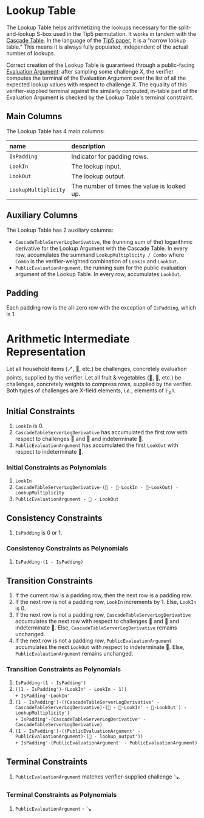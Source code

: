# Lookup Table

The Lookup Table helps arithmetizing the lookups necessary for the split-and-lookup S-box used in the Tip5 permutation.
It works in tandem with the [Cascade Table](cascade-table.md).
In the language of the [Tip5 paper](https://eprint.iacr.org/2023/107.pdf), it is a “narrow lookup table.”
This means it is always fully populated, independent of the actual number of lookups.

Correct creation of the Lookup Table is guaranteed through a public-facing [Evaluation Argument](evaluation-argument.md):
after sampling some challenge $X$, the verifier computes the terminal of the Evaluation Argument over the list of all the expected lookup values with respect to challenge $X$.
The equality of this verifier-supplied terminal against the similarly computed, in-table part of the Evaluation Argument is checked by the Lookup Table's terminal constraint.

## Main Columns

The Lookup Table has 4 main columns:

| name                 | description                                 |
|:---------------------|:--------------------------------------------|
| `IsPadding`          | Indicator for padding rows.                 |
| `LookIn`             | The lookup input.                           |
| `LookOut`            | The lookup output.                          |
| `LookupMultiplicity` | The number of times the value is looked up. |

## Auxiliary Columns

The Lookup Table has 2 auxiliary columns:

- `CascadeTableServerLogDerivative`, the (running sum of the) logarithmic derivative for the Lookup Argument with the Cascade Table.
    In every row, accumulates the summand `LookupMultiplicity / Combo` where `Combo` is the verifier-weighted combination of `LookIn` and `LookOut`.
- `PublicEvaluationArgument`, the running sum for the public evaluation argument of the Lookup Table.
    In every row, accumulates `LookOut`.

## Padding

Each padding row is the all-zero row with the exception of `IsPadding`, which is 1.

# Arithmetic Intermediate Representation

Let all household items (🪥, 🛁, etc.) be challenges, concretely evaluation points, supplied by the verifier.
Let all fruit & vegetables (🥝, 🥥, etc.) be challenges, concretely weights to compress rows, supplied by the verifier.
Both types of challenges are X-field elements, _i.e._, elements of $\mathbb{F}_{p^3}$.

## Initial Constraints

1. `LookIn` is 0.
1. `CascadeTableServerLogDerivative` has accumulated the first row with respect to challenges 🍒 and 🍓 and indeterminate 🧺.
1. `PublicEvaluationArgument` has accumulated the first `LookOut` with respect to indeterminate 🧹.

### Initial Constraints as Polynomials

1. `LookIn`
1. `CascadeTableServerLogDerivative·(🧺 - 🍒·LookIn - 🍓·LookOut) - LookupMultiplicity`
1. `PublicEvaluationArgument - 🧹 - LookOut`

## Consistency Constraints

1. `IsPadding` is 0 or 1.

### Consistency Constraints as Polynomials

1. `IsPadding·(1 - IsPadding)`

## Transition Constraints

1. If the current row is a padding row, then the next row is a padding row.
1. If the next row is not a padding row, `LookIn` increments by 1.
    Else, `LookIn` is 0.
1. If the next row is not a padding row, `CascadeTableServerLogDerivative` accumulates the next row with respect to challenges 🍒 and 🍓 and indeterminate 🧺.
    Else, `CascadeTableServerLogDerivative` remains unchanged.
1. If the next row is not a padding row, `PublicEvaluationArgument` accumulates the next `LookOut` with respect to indeterminate 🧹.
    Else, `PublicEvaluationArgument` remains unchanged.

### Transition Constraints as Polynomials

1. `IsPadding·(1 - IsPadding')`
1. `((1 - IsPadding')·(LookIn' - LookIn - 1))`<br />
    `+ IsPadding'·LookIn'`
1. `(1 - IsPadding')·((CascadeTableServerLogDerivative' - CascadeTableServerLogDerivative)·(🧺 - 🍒·LookIn' - 🍓·LookOut') - LookupMultiplicity')`<br />
    `+ IsPadding'·(CascadeTableServerLogDerivative' - CascadeTableServerLogDerivative)`
1. `(1 - IsPadding')·((PublicEvaluationArgument' - PublicEvaluationArgument)·(🧹 - lookup_output'))`<br />
    `+ IsPadding'·(PublicEvaluationArgument' - PublicEvaluationArgument)`

## Terminal Constraints

1. `PublicEvaluationArgument` matches verifier-supplied challenge 🪠.

### Terminal Constraints as Polynomials

1. `PublicEvaluationArgument` - 🪠
